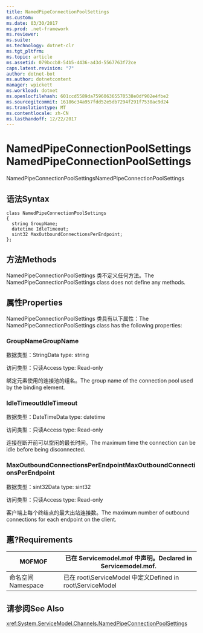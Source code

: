 ```yaml
---
title: NamedPipeConnectionPoolSettings
ms.custom: 
ms.date: 03/30/2017
ms.prod: .net-framework
ms.reviewer: 
ms.suite: 
ms.technology: dotnet-clr
ms.tgt_pltfrm: 
ms.topic: article
ms.assetid: 079bccb8-54b5-4436-a43d-5567763f72ce
caps.latest.revision: "7"
author: dotnet-bot
ms.author: dotnetcontent
manager: wpickett
ms.workload: dotnet
ms.openlocfilehash: 601ccd5589da759606365570538e0df902e4fbe2
ms.sourcegitcommit: 16186c34a957fdd52e5db7294f291f7530ac9d24
ms.translationtype: MT
ms.contentlocale: zh-CN
ms.lasthandoff: 12/22/2017
---
```

# <a name="namedpipeconnectionpoolsettings"></a><span data-ttu-id="0df1e-102">NamedPipeConnectionPoolSettings</span><span class="sxs-lookup"><span data-stu-id="0df1e-102">NamedPipeConnectionPoolSettings</span></span>
<span data-ttu-id="0df1e-103">NamedPipeConnectionPoolSettings</span><span class="sxs-lookup"><span data-stu-id="0df1e-103">NamedPipeConnectionPoolSettings</span></span>  
  
## <a name="syntax"></a><span data-ttu-id="0df1e-104">语法</span><span class="sxs-lookup"><span data-stu-id="0df1e-104">Syntax</span></span>  
  
```  
class NamedPipeConnectionPoolSettings  
{  
  string GroupName;  
  datetime IdleTimeout;  
  sint32 MaxOutboundConnectionsPerEndpoint;  
};  
```  
  
## <a name="methods"></a><span data-ttu-id="0df1e-105">方法</span><span class="sxs-lookup"><span data-stu-id="0df1e-105">Methods</span></span>  
 <span data-ttu-id="0df1e-106">NamedPipeConnectionPoolSettings 类不定义任何方法。</span><span class="sxs-lookup"><span data-stu-id="0df1e-106">The NamedPipeConnectionPoolSettings class does not define any methods.</span></span>  
  
## <a name="properties"></a><span data-ttu-id="0df1e-107">属性</span><span class="sxs-lookup"><span data-stu-id="0df1e-107">Properties</span></span>  
 <span data-ttu-id="0df1e-108">NamedPipeConnectionPoolSettings 类具有以下属性：</span><span class="sxs-lookup"><span data-stu-id="0df1e-108">The NamedPipeConnectionPoolSettings class has the following properties:</span></span>  
  
### <a name="groupname"></a><span data-ttu-id="0df1e-109">GroupName</span><span class="sxs-lookup"><span data-stu-id="0df1e-109">GroupName</span></span>  
 <span data-ttu-id="0df1e-110">数据类型：String</span><span class="sxs-lookup"><span data-stu-id="0df1e-110">Data type: string</span></span>  
  
 <span data-ttu-id="0df1e-111">访问类型：只读</span><span class="sxs-lookup"><span data-stu-id="0df1e-111">Access type: Read-only</span></span>  
  
 <span data-ttu-id="0df1e-112">绑定元素使用的连接池的组名。</span><span class="sxs-lookup"><span data-stu-id="0df1e-112">The group name of the connection pool used by the binding element.</span></span>  
  
### <a name="idletimeout"></a><span data-ttu-id="0df1e-113">IdleTimeout</span><span class="sxs-lookup"><span data-stu-id="0df1e-113">IdleTimeout</span></span>  
 <span data-ttu-id="0df1e-114">数据类型：DateTime</span><span class="sxs-lookup"><span data-stu-id="0df1e-114">Data type: datetime</span></span>  
  
 <span data-ttu-id="0df1e-115">访问类型：只读</span><span class="sxs-lookup"><span data-stu-id="0df1e-115">Access type: Read-only</span></span>  
  
 <span data-ttu-id="0df1e-116">连接在断开前可以空闲的最长时间。</span><span class="sxs-lookup"><span data-stu-id="0df1e-116">The maximum time the connection can be idle before being disconnected.</span></span>  
  
### <a name="maxoutboundconnectionsperendpoint"></a><span data-ttu-id="0df1e-117">MaxOutboundConnectionsPerEndpoint</span><span class="sxs-lookup"><span data-stu-id="0df1e-117">MaxOutboundConnectionsPerEndpoint</span></span>  
 <span data-ttu-id="0df1e-118">数据类型：sint32</span><span class="sxs-lookup"><span data-stu-id="0df1e-118">Data type: sint32</span></span>  
  
 <span data-ttu-id="0df1e-119">访问类型：只读</span><span class="sxs-lookup"><span data-stu-id="0df1e-119">Access type: Read-only</span></span>  
  
 <span data-ttu-id="0df1e-120">客户端上每个终结点的最大出站连接数。</span><span class="sxs-lookup"><span data-stu-id="0df1e-120">The maximum number of outbound connections for each endpoint on the client.</span></span>  
  
## <a name="requirements"></a><span data-ttu-id="0df1e-121">惠?</span><span class="sxs-lookup"><span data-stu-id="0df1e-121">Requirements</span></span>  
  
|<span data-ttu-id="0df1e-122">MOF</span><span class="sxs-lookup"><span data-stu-id="0df1e-122">MOF</span></span>|<span data-ttu-id="0df1e-123">已在 Servicemodel.mof 中声明。</span><span class="sxs-lookup"><span data-stu-id="0df1e-123">Declared in Servicemodel.mof.</span></span>|  
|---------|-----------------------------------|  
|<span data-ttu-id="0df1e-124">命名空间</span><span class="sxs-lookup"><span data-stu-id="0df1e-124">Namespace</span></span>|<span data-ttu-id="0df1e-125">已在 root\ServiceModel 中定义</span><span class="sxs-lookup"><span data-stu-id="0df1e-125">Defined in root\ServiceModel</span></span>|  
  
## <a name="see-also"></a><span data-ttu-id="0df1e-126">请参阅</span><span class="sxs-lookup"><span data-stu-id="0df1e-126">See Also</span></span>  
 <xref:System.ServiceModel.Channels.NamedPipeConnectionPoolSettings>
